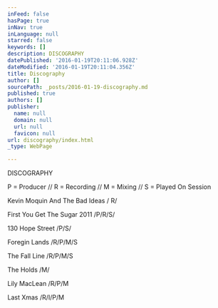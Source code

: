 ```yaml
---
inFeed: false
hasPage: true
inNav: true
inLanguage: null
starred: false
keywords: []
description: DISCOGRAPHY
datePublished: '2016-01-19T20:11:06.928Z'
dateModified: '2016-01-19T20:11:04.356Z'
title: Discography
author: []
sourcePath: _posts/2016-01-19-discography.md
published: true
authors: []
publisher:
  name: null
  domain: null
  url: null
  favicon: null
url: discography/index.html
_type: WebPage

---
```

DISCOGRAPHY

P = Producer // R = Recording // M = Mixing // S = Played On Session

Kevin Moquin And The Bad Ideas  / R/

First You Get The Sugar 2011  /P/R/S/

130 Hope Street /P/S/

Foregin Lands /R/P/M/S

The Fall Line /R/P/M/S

The Holds /M/

Lily MacLean /R/P/M

Last Xmas /R/I/P/M